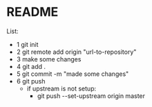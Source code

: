# README
List:
* 1 git init
* 2 git remote add origin "url-to-repository"
* 3 make some changes
* 4 git add .
* 5 git commit -m "made some changes"
* 6 git push
    * if upstream is not setup:
        * git push --set-upstream origin master 
